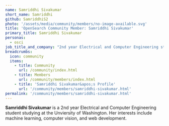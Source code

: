 ```yaml
---
name: Samriddhi Sivakumar
short_name: Samriddhi
github: SamriddhiS2
photo: '/assets/media/community/members/no-image-available.svg'
title: 'OpenSearch Community Member: Samriddhi Sivakumar'
primary_title: Samriddhi Sivakumar
personas:
  - osci
job_title_and_company: "2nd year Electrical and Computer Engineering student at the Unviersity of Washington"
breadcrumbs:
  icon: community
  items:
    - title: Community
      url: /community/index.html
    - title: Members
      url: /community/members/index.html
    - title: 'Samriddhi Sivakumar&apos;s Profile'
      url: '/community/members/samriddhi-sivakumar.html'
permalink: '/community/members/samriddhi-sivakumar.html'
---
```


**Samriddhi Sivakumar** is a 2nd year Electrical and Computer Engineering student studying at the Unviersity of Washington. Her interests include machine learning, computer vision, and web development.
